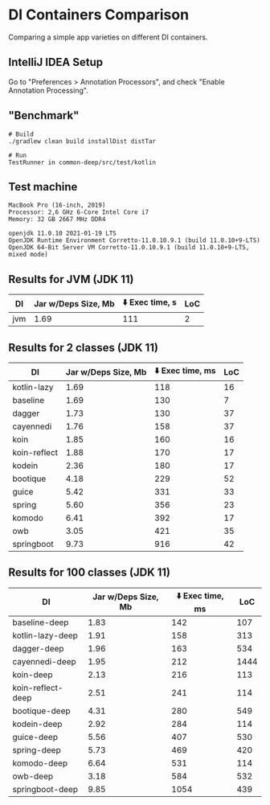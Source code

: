 # DI Containers Comparison

Comparing a simple app varieties on different DI containers.

## IntelliJ IDEA Setup

Go to "Preferences > Annotation Processors", and check "Enable Annotation
Processing".

## "Benchmark"

```
# Build
./gradlew clean build installDist distTar

# Run
TestRunner in common-deep/src/test/kotlin
```

## Test machine

```
MacBook Pro (16-inch, 2019)
Processor: 2,6 GHz 6-Core Intel Core i7
Memory: 32 GB 2667 MHz DDR4

openjdk 11.0.10 2021-01-19 LTS
OpenJDK Runtime Environment Corretto-11.0.10.9.1 (build 11.0.10+9-LTS)
OpenJDK 64-Bit Server VM Corretto-11.0.10.9.1 (build 11.0.10+9-LTS, mixed mode)
```

## Results for JVM (JDK 11)

|DI|Jar w/Deps Size, Mb|:arrow_down: Exec time, s|LoC|
|----|----|----|----|
|jvm|1.69|111|2|

## Results for 2 classes (JDK 11)
|DI|Jar w/Deps Size, Mb|:arrow_down: Exec time, ms|LoC|
|----|----|----|----|
|kotlin-lazy|1.69|118|16|
|baseline|1.69|130|7|
|dagger|1.73|130|37|
|cayennedi|1.76|158|37|
|koin|1.85|160|16|
|koin-reflect|1.88|170|17|
|kodein|2.36|180|17|
|bootique|4.18|229|52|
|guice|5.42|331|33|
|spring|5.60|356|23|
|komodo|6.41|392|17|
|owb|3.05|421|35|
|springboot|9.73|916|42|

## Results for 100 classes (JDK 11)
|DI|Jar w/Deps Size, Mb|:arrow_down: Exec time, ms|LoC|
|----|----|----|----|
|baseline-deep|1.83|142|107|
|kotlin-lazy-deep|1.91|158|313|
|dagger-deep|1.96|163|534|
|cayennedi-deep|1.95|212|1444|
|koin-deep|2.13|216|113|
|koin-reflect-deep|2.51|241|114|
|bootique-deep|4.31|280|549|
|kodein-deep|2.92|284|114|
|guice-deep|5.56|407|530|
|spring-deep|5.73|469|420|
|komodo-deep|6.64|531|114|
|owb-deep|3.18|584|532|
|springboot-deep|9.85|1054|439|
